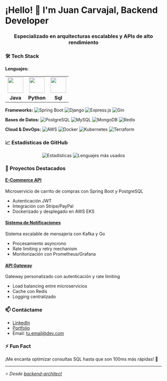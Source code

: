 # ¡Hello! 👋 I'm Juan Carvajal, Backend Developer

<h3 align="center">Especializado en arquitecturas escalables y APIs de alto rendimiento</h3>

### 🛠️ Tech Stack

**Lenguajes:**

| | | |
| :---: | :---: | :---: |
| <img src="https://skillicons.dev/icons?i=java" width="50" /> | <img src="https://skillicons.dev/icons?i=python" width="50" /> | <img src="https://skillicons.dev/icons?i=mysql" width="50" /> |
| **Java**  | **Python** | **Sql** |



**Frameworks:**
![Spring Boot](https://img.shields.io/badge/Spring_Boot-6DB33F?style=for-the-badge&logo=springboot&logoColor=white)
![Django](https://img.shields.io/badge/Django-092E20?style=for-the-badge&logo=django&logoColor=white)
![Express.js](https://img.shields.io/badge/Express.js-000000?style=for-the-badge&logo=express&logoColor=white)
![Gin](https://img.shields.io/badge/Gin-00ADD8?style=for-the-badge&logo=go&logoColor=white)

**Bases de Datos:**
![PostgreSQL](https://img.shields.io/badge/PostgreSQL-316192?style=for-the-badge&logo=postgresql&logoColor=white)
![MySQL](https://img.shields.io/badge/MySQL-4479A1?style=for-the-badge&logo=mysql&logoColor=white)
![MongoDB](https://img.shields.io/badge/MongoDB-47A248?style=for-the-badge&logo=mongodb&logoColor=white)
![Redis](https://img.shields.io/badge/Redis-DC382D?style=for-the-badge&logo=redis&logoColor=white)

**Cloud & DevOps:**
![AWS](https://img.shields.io/badge/AWS-FF9900?style=for-the-badge&logo=amazonaws&logoColor=white)
![Docker](https://img.shields.io/badge/Docker-2496ED?style=for-the-badge&logo=docker&logoColor=white)
![Kubernetes](https://img.shields.io/badge/Kubernetes-326CE5?style=for-the-badge&logo=kubernetes&logoColor=white)
![Terraform](https://img.shields.io/badge/Terraform-7B42BC?style=for-the-badge&logo=terraform&logoColor=white)

### 📈 Estadísticas de GitHub

<p align="center">
  <img src="https://github-readme-stats.vercel.app/api?username=backend-architect&show_icons=true&theme=radical&hide_border=true" alt="Estadísticas" />
  <img src="https://github-readme-stats.vercel.app/api/top-langs/?username=backend-architect&layout=compact&theme=radical&hide_border=true" alt="Lenguajes más usados" />
</p>

### 🚀 Proyectos Destacados

#### [E-Commerce API](https://github.com/backend-architect/ecommerce-api)
Microservicio de carrito de compras con Spring Boot y PostgreSQL
- Autenticación JWT
- Integración con Stripe/PayPal
- Dockerizado y desplegado en AWS EKS

#### [Sistema de Notificaciones](https://github.com/backend-architect/notification-system)
Sistema escalable de mensajería con Kafka y Go
- Procesamiento asyncrono
- Rate limiting y retry mechanism
- Monitorización con Prometheus/Grafana

#### [API Gateway](https://github.com/backend-architect/api-gateway)
Gateway personalizado con autenticación y rate limiting
- Load balancing entre microservicios
- Cache con Redis
- Logging centralizado

### 📫 Contáctame

- [LinkedIn](https://linkedin.com/in/tu-perfil)
- [Portfolio](https://tu-portfolio.com)
- Email: tu.email@dev.com

### ⚡ Fun Fact

¡Me encanta optimizar consultas SQL hasta que son 100ms más rápidas! 🚀

---

⭐️ *Desde [backend-architect](https://github.com/backend-architect)*
